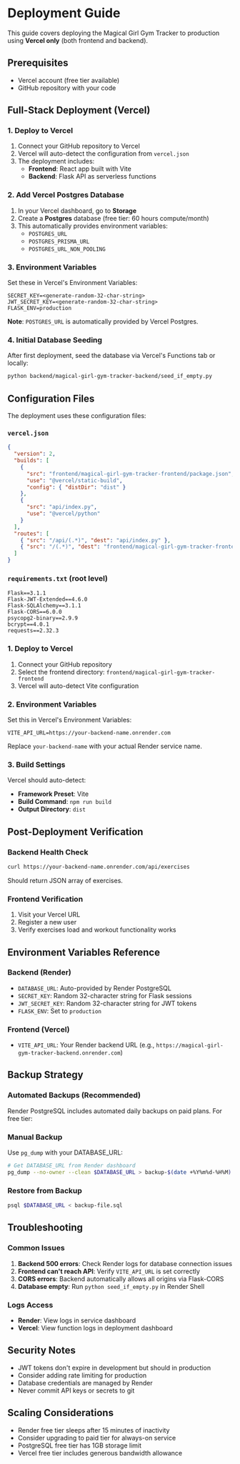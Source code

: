 # Deployment Guide

This guide covers deploying the Magical Girl Gym Tracker to production using **Vercel only** (both frontend and backend).

## Prerequisites

- Vercel account (free tier available)
- GitHub repository with your code

## Full-Stack Deployment (Vercel)

### 1. Deploy to Vercel

1. Connect your GitHub repository to Vercel
2. Vercel will auto-detect the configuration from `vercel.json`
3. The deployment includes:
   - **Frontend**: React app built with Vite
   - **Backend**: Flask API as serverless functions

### 2. Add Vercel Postgres Database

1. In your Vercel dashboard, go to **Storage**
2. Create a **Postgres** database (free tier: 60 hours compute/month)
3. This automatically provides environment variables:
   - `POSTGRES_URL`
   - `POSTGRES_PRISMA_URL` 
   - `POSTGRES_URL_NON_POOLING`

### 3. Environment Variables

Set these in Vercel's Environment Variables:

```
SECRET_KEY=<generate-random-32-char-string>
JWT_SECRET_KEY=<generate-random-32-char-string>
FLASK_ENV=production
```

**Note**: `POSTGRES_URL` is automatically provided by Vercel Postgres.

### 4. Initial Database Seeding

After first deployment, seed the database via Vercel's Functions tab or locally:

```bash
python backend/magical-girl-gym-tracker-backend/seed_if_empty.py
```

## Configuration Files

The deployment uses these configuration files:

### `vercel.json`
```json
{
  "version": 2,
  "builds": [
    {
      "src": "frontend/magical-girl-gym-tracker-frontend/package.json",
      "use": "@vercel/static-build",
      "config": { "distDir": "dist" }
    },
    {
      "src": "api/index.py",
      "use": "@vercel/python"
    }
  ],
  "routes": [
    { "src": "/api/(.*)", "dest": "api/index.py" },
    { "src": "/(.*)", "dest": "frontend/magical-girl-gym-tracker-frontend/dist/$1" }
  ]
}
```

### `requirements.txt` (root level)
```
Flask==3.1.1
Flask-JWT-Extended==4.6.0
Flask-SQLAlchemy==3.1.1
Flask-CORS==6.0.0
psycopg2-binary==2.9.9
bcrypt==4.0.1
requests==2.32.3
```

### 1. Deploy to Vercel

1. Connect your GitHub repository
2. Select the frontend directory: `frontend/magical-girl-gym-tracker-frontend`
3. Vercel will auto-detect Vite configuration

### 2. Environment Variables

Set this in Vercel's Environment Variables:

```
VITE_API_URL=https://your-backend-name.onrender.com
```

Replace `your-backend-name` with your actual Render service name.

### 3. Build Settings

Vercel should auto-detect:
- **Framework Preset**: Vite
- **Build Command**: `npm run build`
- **Output Directory**: `dist`

## Post-Deployment Verification

### Backend Health Check

```bash
curl https://your-backend-name.onrender.com/api/exercises
```

Should return JSON array of exercises.

### Frontend Verification

1. Visit your Vercel URL
2. Register a new user
3. Verify exercises load and workout functionality works

## Environment Variables Reference

### Backend (Render)
- `DATABASE_URL`: Auto-provided by Render PostgreSQL
- `SECRET_KEY`: Random 32-character string for Flask sessions
- `JWT_SECRET_KEY`: Random 32-character string for JWT tokens
- `FLASK_ENV`: Set to `production`

### Frontend (Vercel)
- `VITE_API_URL`: Your Render backend URL (e.g., `https://magical-girl-gym-tracker-backend.onrender.com`)

## Backup Strategy

### Automated Backups (Recommended)

Render PostgreSQL includes automated daily backups on paid plans. For free tier:

### Manual Backup

Use `pg_dump` with your DATABASE_URL:

```bash
# Get DATABASE_URL from Render dashboard
pg_dump --no-owner --clean $DATABASE_URL > backup-$(date +%Y%m%d-%H%M).sql
```

### Restore from Backup

```bash
psql $DATABASE_URL < backup-file.sql
```

## Troubleshooting

### Common Issues

1. **Backend 500 errors**: Check Render logs for database connection issues
2. **Frontend can't reach API**: Verify `VITE_API_URL` is set correctly
3. **CORS errors**: Backend automatically allows all origins via Flask-CORS
4. **Database empty**: Run `python seed_if_empty.py` in Render Shell

### Logs Access

- **Render**: View logs in service dashboard
- **Vercel**: View function logs in deployment dashboard

## Security Notes

- JWT tokens don't expire in development but should in production
- Consider adding rate limiting for production
- Database credentials are managed by Render
- Never commit API keys or secrets to git

## Scaling Considerations

- Render free tier sleeps after 15 minutes of inactivity
- Consider upgrading to paid tier for always-on service
- PostgreSQL free tier has 1GB storage limit
- Vercel free tier includes generous bandwidth allowance
